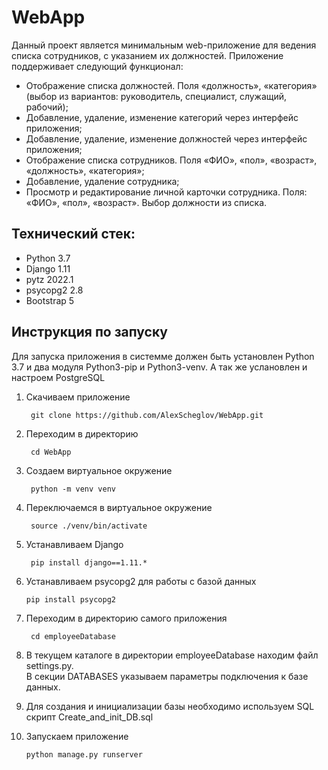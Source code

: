 # WebApp
Данный проект является минимальным web-приложение для ведения списка сотрудников, с указанием их должностей.
Приложение поддерживает следующий функционал:
* Отображение списка должностей. Поля «должность», «категория» (выбор из вариантов: руководитель, специалист, служащий, рабочий);
* Добавление, удаление, изменение категорий через интерфейс приложения;
* Добавление, удаление, изменение должностей через интерфейс приложения;
* Отображение списка сотрудников. Поля «ФИО», «пол», «возраст», «должность», «категория»;
* Добавление, удаление сотрудника;
* Просмотр и редактирование личной карточки сотрудника. Поля: «ФИО», «пол», «возраст». Выбор должности из списка.

## Технический стек:
- Python 3.7
- Django 1.11
- pytz 2022.1
- psycopg2 2.8
- Bootstrap 5

## Инструкция по запуску
Для запуска приложения в системме должен быть установлен Python 3.7 и два модуля Python3-pip и Python3-venv.
А так же услановлен и настроем PostgreSQL 

1. Скачиваем приложение 

        git clone https://github.com/AlexScheglov/WebApp.git
2. Переходим в директорию  

        cd WebApp
3. Создаем виртуальное окружение  

        python -m venv venv
4. Переключаемся в виртуальное окружение 

        source ./venv/bin/activate
5. Устанавливаем Django  

        pip install django==1.11.*
6. Устанавливаем psycopg2 для работы с базой данных

       pip install psycopg2
7. Переходим в директорию самого приложения  

        cd employeeDatabase
8. В текущем каталоге в директории employeeDatabase находим файл settings.py.<br>В секции DATABASES указываем параметры подключения к базе данных.
9. Для создания и инициализации базы необходимо используем SQL скрипт Create_and_init_DB.sql
10. Запускаем приложение  

        python manage.py runserver

